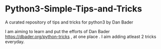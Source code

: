 # Python3-Simple-Tips-and-Tricks
A curated repository of tips and tricks for python3 by Dan Bader 


I am aiming to learn and put the efforts of Dan Bader https://dbader.org/python-tricks , at one place .
I aim adding atleast 2 tricks everyday.
